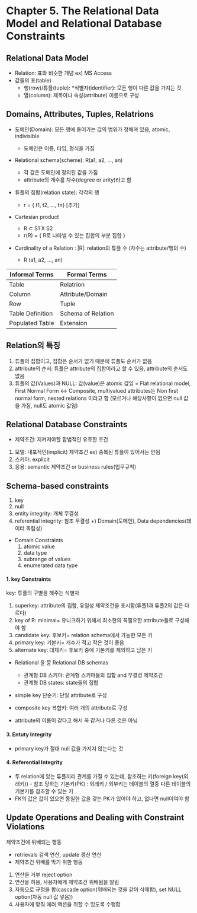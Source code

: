 Chapter 5. The Relational Data Model and Relational Database Constraints
===

## Relational Data Model
- Relation: 표와 비슷한 개념 ex) MS Access
- 값들의 표(table)
  - 행(row)/튜플(tuple): *식별자(identifier): 모든 행이 다른 값을 가지는 것
  - 열(column): 제목이나 속성(attribute) 이름으로 구성

## Domains, Attributes, Tuples, Relatrions
- 도메인(Domain): 모든 행에 들어가는 값의 범위가 정해져 있음, atomic, indivisible
  - 도메인은 이름, 타입, 형식을 가짐

- Relational schema(scheme): R(a1, a2, ..., an)
  - 각 값은 도메인에 정의된 값을 가짐
  - attribute의 개수를 차수(degree or arity)라고 함

- 튜플의 집합(relation state): 각각의 행
  - r = { t1, t2, ..., tn}
 [추가]

- Cartesian product 
  - R ⊂ S1 X S2
  - r(R) = { R로 나타낼 수 있는 집합의 부분 집합 }
- Cardinality of a Relation : |R|: relation의 튜플 수 (차수는 attribute/행의 수)
  - R (a1, a2, ..., an)

| Informal Terms | Formal Terms |
|----------------|--------------|
|Table|Relatrion|
|Column|Attribute/Domain|
|Row|Tuple|
|Table Definition|Schema of Relation|
|Populated Table|Extension|

## Relation의 특징
1. 튜플의 집합이고, 집합은 순서가 없기 때문에 튜플도 순서가 없음
2. attribute의 순서: 튜플은 attribute의 집합이라고 할 수 있음, attribute의 순서도 없음
3. 튜플의 값(Values)과 NULL: 값(value)은 atomic 값임 = Flat relational model, First Normal Form <-> Composite, multivalued attributes는 Non first normal form, nested relations 이라고 함
   (모르거나 해당사항이 없으면 null 값을 가짐, null도 atomic 값임)

## Relational Database Constraints
- 제약조건: 지켜져야할 합법적인 유효한 조건
1. 모델: 내포적인(implicit) 제약조건 ex) 중복된 튜플이 있어서는 안됨
2. 스키마: explicit
3. 응용: semantic 제약조건 or business rules(업무규칙)

## Schema-based constraints
  1) key
  2) null
  3) entity integrity: 개체 무결성
  4) referential integrity: 참조 무결성
  +) Domain(도메인), Data dependencies(데이터 독립성)

- Domain Constraints
  1) atomic value
  2) data type
  3) subrange of values
  4) enumerated data type

#### 1. key Constraints
key: 튜플의 구별을 해주는 식별자
  1) superkey: attribute의 집합, 유일성 제약조건을 표시함(튜플1과 튜플2의 값은 다르다)
  2) key of R: minimal= 유니크하기 위해서 최소한의 꼭필요한 attribute들로 구성해야 함
  3) candidate key: 후보키= relation schema에서 가능한 모든 키
  4) primary key: 기본키= 개수가 적고 작은 것이 좋음
  5) alternate key: 대체키= 후보키 중에 기본키를 제외하고 남은 키

- Relational 윤 뭉 Relational DB schemas
  - 관계형 DB 스키마: 관계형 스키마들의 집합 and 무결성 제약조건
  - 관계형 DB states: state들의 집합

- simple key 단순키: 단일 attribute로 구성
- composite key 복합키: 여러 개의 attribute로 구성
- attribute의 이름이 같다고 해서 꼭 같거나 다른 것은 아님

#### 3. Entuty Integrity
- primary key가 절대 null 값을 가지지 않는다는 것

#### 4. Referential Integrity
- 두 relation에 있는 튜플끼리 관계를 가질 수 있는데, 
  참조하는 키(foreign key(외래키)) - 참조 당하는 기본키(PK)
  : 외래키 / 외부키는 테이블의 열중 다른 테이블의 기본키를 참조할 수 있는 키
- FK의 값은 값이 있으면 동일한 값을 갖는 PK가 있어야 하고, 없다면 null이여야 함

## Update Operations and Dealing with Constraint Violations
제약조건에 위배되는 행동
- retrievals 검색 연산, update 갱신 연산
- 제약조건 위배를 막기 위한 행동
1. 연산을 거부 reject option 
2. 연산을 허용, 사용자에게 제약조건 위배됨을 알림
3. 자동으로 규정을 함(cascade option(위배되는 것을 같이 삭제함), set NULL option(자동 null 값 넣음))
4. 사용자에 맞춰 에러 액션을 취할 수 있도록 수행함
